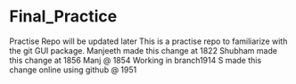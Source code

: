 # Final_Practice
Practise Repo will be updated later
This is a practise repo to familiarize with the git GUI package.
Manjeeth made this change at 1822
Shubham made this change at 1856
Manj @ 1854
Working in branch1914
S made this change online using github @ 1951
